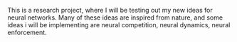 This is a research project, where I will be testing out my new ideas for neural networks.
Many of these ideas are inspired from nature, and some ideas i will be implementing are neural competition, neural
dynamics, neural enforcement. 
